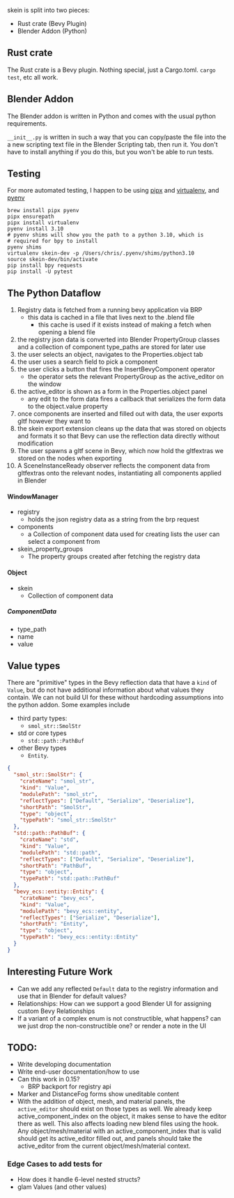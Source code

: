 skein is split into two pieces:

- Rust crate (Bevy Plugin)
- Blender Addon (Python)

## Rust crate

The Rust crate is a Bevy plugin. Nothing special, just a Cargo.toml. `cargo test`, etc all work.

## Blender Addon

The Blender addon is written in Python and comes with the usual python requirements.

`__init__.py` is written in such a way that you can copy/paste the file into the a new scripting text file in the Blender Scripting tab, then run it. You don't have to install anything if you do this, but you won't be able to run tests.

## Testing

For more automated testing, I happen to be using [pipx](https://github.com/pypa/pipx) and [virtualenv](https://virtualenv.pypa.io), and [pyenv]()

```
brew install pipx pyenv
pipx ensurepath
pipx install virtualenv
pyenv install 3.10
# pyenv shims will show you the path to a python 3.10, which is
# required for bpy to install
pyenv shims
virtualenv skein-dev -p /Users/chris/.pyenv/shims/python3.10
source skein-dev/bin/activate
pip install bpy requests
pip install -U pytest
```

## The Python Dataflow

1. Registry data is fetched from a running bevy application via BRP
   - this data is cached in a file that lives next to the .blend file
     - this cache is used if it exists instead of making a fetch when opening a blend file
2. the registry json data is converted into Blender PropertyGroup classes and a collection of component type_paths are stored for later use
3. the user selects an object, navigates to the Properties.object tab
4. the user uses a search field to pick a component
5. the user clicks a button that fires the InsertBevyComponent operator
   - the operator sets the relevant PropertyGroup as the active_editor on the window
6. the active_editor is shown as a form in the Properties.object panel
   - any edit to the form data fires a callback that serializes the form data to the object.value property
7. once components are inserted and filled out with data, the user exports gltf however they want to
8. the skein export extension cleans up the data that was stored on objects and formats it so that Bevy can use the reflection data directly without modification
9. The user spawns a gltf scene in Bevy, which now hold the gltfextras we stored on the nodes when exporting
10. A SceneInstanceReady observer reflects the component data from gltfextras onto the relevant nodes, instantiating all components applied in Blender

#### WindowManager

- registry
  - holds the json registry data as a string from the brp request
- components
  - a Collection of component data used for creating lists the user can select a component from
- skein_property_groups
  - The property groups created after fetching the registry data

#### Object

- skein
  - Collection of component data

##### ComponentData

- type_path
- name
- value

## Value types

There are "primitive" types in the Bevy reflection data that have a `kind` of `Value`, but do not have additional information about what values they contain. We can not build UI for these without hardcoding assumptions into the python addon. Some examples include

- third party types:
  - `smol_str::SmolStr`
- std or core types
  - `std::path::PathBuf`
- other Bevy types
  - `Entity`.

```json
{
  "smol_str::SmolStr": {
    "crateName": "smol_str",
    "kind": "Value",
    "modulePath": "smol_str",
    "reflectTypes": ["Default", "Serialize", "Deserialize"],
    "shortPath": "SmolStr",
    "type": "object",
    "typePath": "smol_str::SmolStr"
  },
  "std::path::PathBuf": {
    "crateName": "std",
    "kind": "Value",
    "modulePath": "std::path",
    "reflectTypes": ["Default", "Serialize", "Deserialize"],
    "shortPath": "PathBuf",
    "type": "object",
    "typePath": "std::path::PathBuf"
  },
  "bevy_ecs::entity::Entity": {
    "crateName": "bevy_ecs",
    "kind": "Value",
    "modulePath": "bevy_ecs::entity",
    "reflectTypes": ["Serialize", "Deserialize"],
    "shortPath": "Entity",
    "type": "object",
    "typePath": "bevy_ecs::entity::Entity"
  }
}
```

## Interesting Future Work

- Can we add any reflected `Default` data to the registry information and use that in Blender for default values?
- Relationships: How can we support a good Blender UI for assigning custom Bevy Relationships
- If a variant of a complex enum is not constructible, what happens? can we just drop the non-constructible one? or render a note in the UI

## TODO:

- Write developing documentation
- Write end-user documentation/how to use
- Can this work in 0.15?
  - BRP backport for registry api
- Marker and DistanceFog forms show uneditable content
- With the addition of object, mesh, and material panels, the `active_editor` should exist on those types as well. We already keep active_component_index on the object, it makes sense to have the editor there as well. This also affects loading new blend files using the hook. Any object/mesh/material with an active_component_index that is valid should get its active_editor filled out, and panels should take the active_editor from the current object/mesh/material context.

### Edge Cases to add tests for

- How does it handle 6-level nested structs?
- glam Values (and other values)
